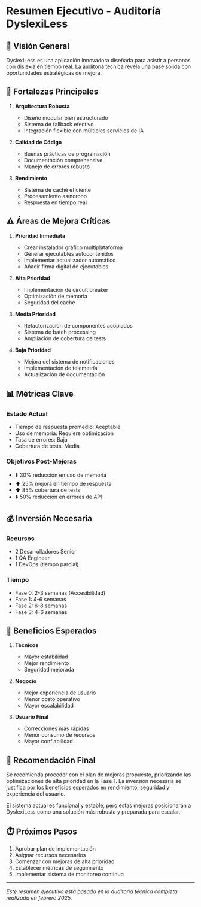 # Resumen Ejecutivo - Auditoría DyslexiLess

## 🎯 Visión General

DyslexiLess es una aplicación innovadora diseñada para asistir a personas con dislexia en tiempo real. La auditoría técnica revela una base sólida con oportunidades estratégicas de mejora.

## 💪 Fortalezas Principales

1. **Arquitectura Robusta**
   - Diseño modular bien estructurado
   - Sistema de fallback efectivo
   - Integración flexible con múltiples servicios de IA

2. **Calidad de Código**
   - Buenas prácticas de programación
   - Documentación comprehensive
   - Manejo de errores robusto

3. **Rendimiento**
   - Sistema de caché eficiente
   - Procesamiento asíncrono
   - Respuesta en tiempo real

## ⚠️ Áreas de Mejora Críticas

1. **Prioridad Inmediata**
   - Crear instalador gráfico multiplataforma
   - Generar ejecutables autocontenidos
   - Implementar actualizador automático
   - Añadir firma digital de ejecutables

2. **Alta Prioridad**
   - Implementación de circuit breaker
   - Optimización de memoria
   - Seguridad del caché

2. **Media Prioridad**
   - Refactorización de componentes acoplados
   - Sistema de batch processing
   - Ampliación de cobertura de tests

3. **Baja Prioridad**
   - Mejora del sistema de notificaciones
   - Implementación de telemetría
   - Actualización de documentación

## 📊 Métricas Clave

### Estado Actual
- Tiempo de respuesta promedio: Aceptable
- Uso de memoria: Requiere optimización
- Tasa de errores: Baja
- Cobertura de tests: Media

### Objetivos Post-Mejoras
- ⬇️ 30% reducción en uso de memoria
- ⬆️ 25% mejora en tiempo de respuesta
- ⬆️ 85% cobertura de tests
- ⬇️ 50% reducción en errores de API

## 💰 Inversión Necesaria

### Recursos
- 2 Desarrolladores Senior
- 1 QA Engineer
- 1 DevOps (tiempo parcial)

### Tiempo
- Fase 0: 2-3 semanas (Accesibilidad)
- Fase 1: 4-6 semanas
- Fase 2: 6-8 semanas
- Fase 3: 4-6 semanas

## 🌟 Beneficios Esperados

1. **Técnicos**
   - Mayor estabilidad
   - Mejor rendimiento
   - Seguridad mejorada

2. **Negocio**
   - Mejor experiencia de usuario
   - Menor costo operativo
   - Mayor escalabilidad

3. **Usuario Final**
   - Correcciones más rápidas
   - Menor consumo de recursos
   - Mayor confiabilidad

## 🎯 Recomendación Final

Se recomienda proceder con el plan de mejoras propuesto, priorizando las optimizaciones de alta prioridad en la Fase 1. La inversión necesaria se justifica por los beneficios esperados en rendimiento, seguridad y experiencia del usuario.

El sistema actual es funcional y estable, pero estas mejoras posicionarán a DyslexiLess como una solución más robusta y preparada para escalar.

## ⏱️ Próximos Pasos

1. Aprobar plan de implementación
2. Asignar recursos necesarios
3. Comenzar con mejoras de alta prioridad
4. Establecer métricas de seguimiento
5. Implementar sistema de monitoreo continuo

---

*Este resumen ejecutivo está basado en la auditoría técnica completa realizada en febrero 2025.*
